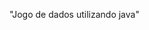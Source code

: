 "Jogo de dados utilizando java" 

<!DOCTYPE html>
<html>
  <body>
    <img src"./src/telas_prontas/TELA_HOME.PNG">
  </body>
</html>


